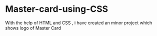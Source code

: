 # Master-card-using-CSS
With the help of HTML and CSS , i have created an minor project  which shows logo of Master Card


